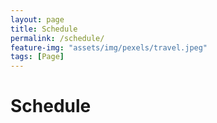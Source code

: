 ```yaml
---
layout: page
title: Schedule
permalink: /schedule/
feature-img: "assets/img/pexels/travel.jpeg"
tags: [Page]
---
```

# Schedule
